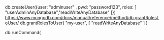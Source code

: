 db.createUser({user: "adminuser" , pwd: "password123", roles: [  "userAdminAnyDatabase","readWriteAnyDatabase" ]})
https://www.mongodb.com/docs/manual/reference/method/db.grantRolesToUser/
db.grantRolesToUser(
   "my-user",
   [ "readWriteAnyDatabase" ]
)


db.runCommand(